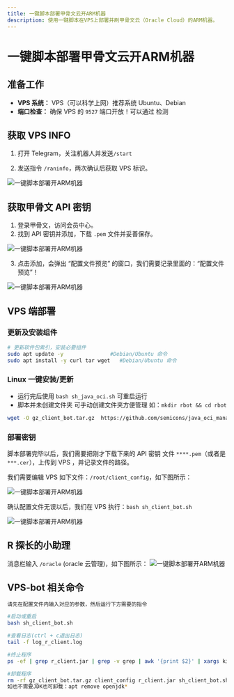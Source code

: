 ```yaml
---
title: 一键脚本部署甲骨文云开ARM机器
description: 使用一键脚本在VPS上部署并刷甲骨文云（Oracle Cloud）的ARM机器。
---
```


# 一键脚本部署甲骨文云开ARM机器

## 准备工作

<Links
  :items="[
    {
      name: 'R探长Bot GitHub 项目地址',
      icon: { light: 'skill-icons:github-dark', dark: 'skill-icons:github-light', },
      link: 'https://github.com/semicons/java_oci_manage',
      desc: 'R探长Bot(oracle云/azure云)',
      alt: 'github 图标'
    }
  ]"
/>

- **VPS 系统：** VPS（可以科学上网）推荐系统 Ubuntu、Debian
- **端口检查：** 确保 VPS 的 `9527` 端口开放！可以通过 <Pill name="端口扫描" link="https://tool.chinaz.com/port" image="https://csstools.chinaz.com/favicon.ico" alt="站长工具logo" /> 检测

<Pill name="R探长" link="https://t.me/agentONE_R" icon='logos:telegram' alt="telegram图标" />
<Pill name="R探长的小助理" link="https://t.me/radiance_helper_bot" icon='logos:telegram' alt="telegram图标" />

## 获取 VPS INFO

1. 打开 Telegram，关注机器人并发送`/start`

2. 发送指令 `/raninfo`，两次确认后获取 VPS 标识。

![一键脚本部署开ARM机器](https://i.theojs.cn/docs/202309032107312.webp '获取 VPS INFO')

## 获取甲骨文 API 密钥

1. 登录甲骨文，访问会员中心。
2. 找到 API 密钥并添加，下载 `.pem` 文件并妥善保存。

![一键脚本部署开ARM机器](https://i.theojs.cn/docs/20230903211053.webp '下载甲骨文 API 密钥')

3. 点击添加，会弹出 “配置文件预览” 的窗口，我们需要记录里面的：“配置文件预览”！

![一键脚本部署开ARM机器](https://i.theojs.cn/docs/202309032112188.webp '配置文件预览')

## VPS 端部署

### 更新及安装组件

```bash
# 更新软件包索引，安装必要组件
sudo apt update -y               #Debian/Ubuntu 命令
sudo apt install -y curl tar wget   #Debian/Ubuntu 命令
```

### Linux 一键安装/更新

- 运行完后使用 `bash sh_java_oci.sh` 可重启运行
- 脚本并未创建文件夹 可手动创建文件夹方便管理 如：`mkdir rbot && cd rbot`

```bash
wget -O gz_client_bot.tar.gz  https://github.com/semicons/java_oci_manage/releases/latest/download/gz_client_bot.tar.gz && tar -zxvf gz_client_bot.tar.gz --exclude=client_config  && tar -zxvf gz_client_bot.tar.gz --skip-old-files client_config && chmod +x sh_client_bot.sh && bash sh_client_bot.sh
```

### 部署密钥

脚本部署完毕以后，我们需要把刚才下载下来的 API 密钥 文件 `****.pem`（或者是`***.cer`），上传到 VPS ，并记录文件的路径。

我们需要编辑 VPS 如下文件：`/root/client_config`，如下图所示：

![一键脚本部署开ARM机器](https://i.theojs.cn/docs/202309032121395.webp '编辑`client_config`文件')

确认配置文件无误以后，我们在 VPS 执行：`bash sh_client_bot.sh `

![一键脚本部署开ARM机器](https://i.theojs.cn/docs/202309032126839.webp '执行：`bash sh_client_bot.sh `')

## R 探长的小助理

消息栏输入 `/oracle` (oracle 云管理)，如下图所示：
![一键脚本部署开ARM机器](https://i.theojs.cn/docs/202309032123801.webp 'R 探长的小助理')

## VPS-bot 相关命令

```bash
请先在配置文件内输入对应的参数，然后运行下方需要的指令

#启动或重启
bash sh_client_bot.sh

#查看日志(ctrl + c退出日志)
tail -f log_r_client.log

#终止程序
ps -ef | grep r_client.jar | grep -v grep | awk '{print $2}' | xargs kill -9

#卸载程序
rm -rf gz_client_bot.tar.gz client_config r_client.jar sh_client_bot.sh log_r_client.log debug-.log
如也不需要JDK也可卸载：apt remove openjdk*

```
